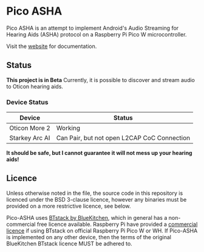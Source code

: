 # Pico ASHA

Pico ASHA is an attempt to implement Android's Audio Streaming for Hearing Aids (ASHA) protocol on a Raspberry Pi Pico W microcontroller.

Visit the [website](https://shermp.github.io/Pico-ASHA) for documentation.

## Status

**This project is in Beta** Currently, it is possible to discover and stream audio to Oticon hearing aids.

### Device Status

| Device | Status |
| --- | --- |
| Oticon More 2 | Working |
| Starkey Arc AI | Can Pair, but not open L2CAP CoC Connection |

**It should be safe, but I cannot guarantee it will not mess up your hearing aids!**

## Licence

Unless otherwise noted in the file, the source code in this repository is licenced under the BSD 3-clause licence, however any binaries must be provided on a more restrictive licence, see below.

Pico-ASHA uses [BTstack by BlueKitchen](https://github.com/bluekitchen/btstack), which in general has a non-commercial free licence available. Raspberry Pi have provided a [commercial licence](https://github.com/raspberrypi/pico-sdk/blob/master/src/rp2_common/pico_btstack/LICENSE.RP) if using BTstack on official Raspberry Pi Pico W or WH. If Pico-ASHA is implemented on any other device, then the terms of the original BlueKitchen BTstack licence MUST be adhered to.